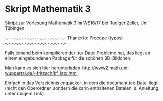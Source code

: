 # Skript Mathematik 3
Skript zur Vorlesung Mathematik 3 im WS16/17 bei Rüdiger Zeller, Uni Tübingen

-.-.-.-.-.-.-.-.-.-.-.-.-.-.-.-.-.-.-
Thanks to:
Procope (typos)
-.-.-.-.-.-.-.-.-.-.-.-.-.-.-.-.-.-.-

Falls jemand beim kompilieren der .tex Datei Probleme hat, das liegt an einem eingebundenen
 Package für die schönen 3D-Bildchen.
 
 Man kann es sich hier herunterladen: http://www2.math.uni-wuppertal.de/~fritzsch/kf_latx.html
 
 Einfach in das Verzeichnis entpacken, in dem die document.tex-Datei liegt (nicht den Oberordner, sondern die darin enthaltenen Dateien, s. Anleitung unter obigem Link).
